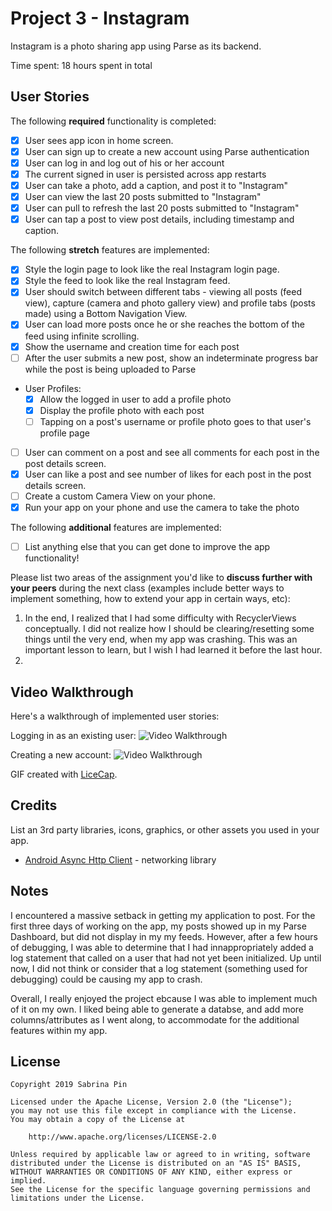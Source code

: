 # Project 3 - Instagram

Instagram is a photo sharing app using Parse as its backend.

Time spent: 18 hours spent in total

## User Stories

The following **required** functionality is completed:

- [x] User sees app icon in home screen.
- [x] User can sign up to create a new account using Parse authentication
- [x] User can log in and log out of his or her account
- [x] The current signed in user is persisted across app restarts
- [x] User can take a photo, add a caption, and post it to "Instagram"
- [x] User can view the last 20 posts submitted to "Instagram"
- [x] User can pull to refresh the last 20 posts submitted to "Instagram"
- [x] User can tap a post to view post details, including timestamp and caption.

The following **stretch** features are implemented:

- [x] Style the login page to look like the real Instagram login page.
- [x] Style the feed to look like the real Instagram feed.
- [x] User should switch between different tabs - viewing all posts (feed view), capture (camera and photo gallery view) and profile tabs (posts made) using a Bottom Navigation View.
- [x] User can load more posts once he or she reaches the bottom of the feed using infinite scrolling.
- [x] Show the username and creation time for each post
- [ ] After the user submits a new post, show an indeterminate progress bar while the post is being uploaded to Parse
- User Profiles:
  - [x] Allow the logged in user to add a profile photo
  - [x] Display the profile photo with each post
  - [ ] Tapping on a post's username or profile photo goes to that user's profile page
- [ ] User can comment on a post and see all comments for each post in the post details screen.
- [x] User can like a post and see number of likes for each post in the post details screen.
- [ ] Create a custom Camera View on your phone.
- [x] Run your app on your phone and use the camera to take the photo

The following **additional** features are implemented:

- [ ] List anything else that you can get done to improve the app functionality!

Please list two areas of the assignment you'd like to **discuss further with your peers** during the next class (examples include better ways to implement something, how to extend your app in certain ways, etc):

1. In the end, I realized that I had some difficulty with RecyclerViews conceptually. I did not realize how I should be clearing/resetting some things until the very end, when my app was crashing. This was an important lesson to learn, but I wish I had learned it before the last hour.
2.

## Video Walkthrough

Here's a walkthrough of implemented user stories:

Logging in as an existing user:
<img src='https://github.com/SBPin/Instagram/blob/master/Instagram.gif' title='Video Walkthrough' width='' alt='Video Walkthrough' />

Creating a new account:
<img src='https://github.com/SBPin/Instagram/blob/master/InstagramNewUser.gif' title='Video Walkthrough' width='' alt='Video Walkthrough' />

GIF created with [LiceCap](http://www.cockos.com/licecap/).

## Credits

List an 3rd party libraries, icons, graphics, or other assets you used in your app.

- [Android Async Http Client](http://loopj.com/android-async-http/) - networking library


## Notes

I encountered a massive setback in getting my application to post. For the first three days of working on the app, my posts showed up in my Parse Dashboard, but did not display in my my feeds. However, after a few hours of debugging, I was able to determine that I had innappropriately added a log statement that called on a user that had not yet been initialized. Up until now, I did not think or consider that a log statement (something used for debugging) could be causing my app to crash.

Overall, I really enjoyed the project ebcause I was able to implement much of it on my own. I liked being able to generate a databse, and add more columns/attributes as I went along, to accommodate for the additional features within my app.
## License

    Copyright 2019 Sabrina Pin

    Licensed under the Apache License, Version 2.0 (the "License");
    you may not use this file except in compliance with the License.
    You may obtain a copy of the License at

        http://www.apache.org/licenses/LICENSE-2.0

    Unless required by applicable law or agreed to in writing, software
    distributed under the License is distributed on an "AS IS" BASIS,
    WITHOUT WARRANTIES OR CONDITIONS OF ANY KIND, either express or implied.
    See the License for the specific language governing permissions and
    limitations under the License.

